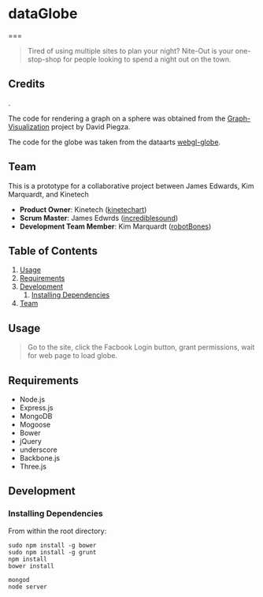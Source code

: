 # dataGlobe


===

> Tired of using multiple sites to plan your night? Nite-Out is your one-stop-shop for people looking to spend a night out on the town. 

## Credits
.

The code for rendering a graph on a sphere was obtained from the [Graph-Visualization](https://github.com/davidpiegza/Graph-Visualization) project by David Piegza.

The code for the globe was taken from the dataarts [webgl-globe](https://github.com/dataarts/webgl-globe).


## Team
This is a prototype for a collaborative project between James Edwards, Kim Marquardt, and Kinetech

  - __Product Owner__: Kinetech ([kinetechart](https://github.com/kinetecharts))
  - __Scrum Master__: James Edwrds ([incrediblesound](https://github.com/incrediblesound))
  - __Development Team Member__: Kim Marquardt ([robotBones](https://github.com/robotBones))

## Table of Contents

1. [Usage](#Usage)
1. [Requirements](#requirements)
1. [Development](#development)
    1. [Installing Dependencies](#installing-dependencies)
1. [Team](#team)

## Usage

> Go to the site, click the Facbook Login button, grant permissions, wait for web page to load globe.

## Requirements
- Node.js
- Express.js
- MongoDB
- Mogoose
- Bower
- jQuery
- underscore
- Backbone.js
- Three.js

## Development

### Installing Dependencies

From within the root directory:

```
sudo npm install -g bower
sudo npm install -g grunt
npm install
bower install

mongod
node server
```

